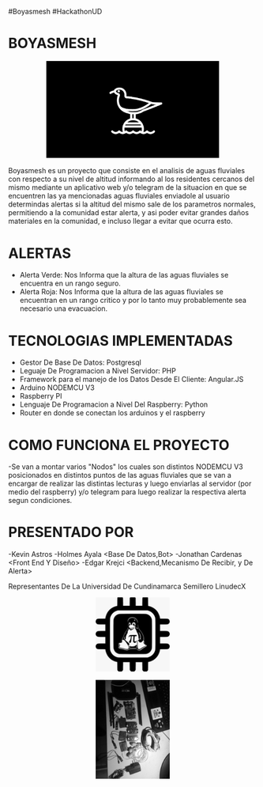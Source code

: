 #Boyasmesh
#HackathonUD

BOYASMESH
=========

<p align="center">
  <img src="logo.png" width="350"/>
</p>


Boyasmesh es un proyecto que consiste en el analisis de aguas fluviales con respecto a su nivel de altitud informando al los residentes cercanos del mismo mediante un aplicativo web y/o telegram de la situacion en que se encuentren las ya mencionadas aguas fluviales enviadole al usuario determindas alertas si la altitud del mismo sale de los parametros normales, permitiendo a la comunidad estar alerta, y asi poder evitar grandes daños materiales en la comunidad, e incluso llegar a evitar que ocurra esto.

ALERTAS
========
- Alerta Verde: Nos Informa que la altura de las aguas fluviales se encuentra en un rango seguro.
- Alerta Roja: Nos Informa que la altura de las aguas fluviales se encuentran en un rango critico y por lo tanto muy probablemente sea necesario una evacuacion. 

TECNOLOGIAS IMPLEMENTADAS
=========================
- Gestor De Base De Datos: Postgresql
- Leguaje De Programacion a Nivel Servidor: PHP
- Framework para el manejo de los Datos Desde El Cliente: Angular.JS
- Arduino NODEMCU V3
- Raspberry PI
- Lenguaje De Programacion a Nivel Del Raspberry: Python
- Router en donde se conectan los arduinos y el raspberry

COMO FUNCIONA EL PROYECTO
=========================
-Se van a montar varios "Nodos" los cuales son distintos NODEMCU V3 posicionados en distintos puntos de las aguas fluviales que se van a encargar de realizar las distintas lecturas y luego enviarlas al servidor (por medio del raspberry) y/o telegram para luego realizar la respectiva alerta segun condiciones.

PRESENTADO POR 
==============
-Kevin Astros <Hardware y Firmware y Sockets>
-Holmes Ayala <Base De Datos,Bot>
-Jonathan Cardenas <Front End Y Diseño>
-Edgar Krejci <Backend,Mecanismo De Recibir, y De Alerta>

Representantes De La Universidad De Cundinamarca Semillero LinudecX

<p align="center">
  <img src="LinudecX.png" width="150"/>
</p>

<p align="center">
  <img src="corotos.png" width="150"/>
</p>


